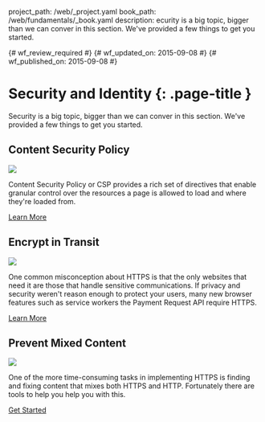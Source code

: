 project_path: /web/_project.yaml
book_path: /web/fundamentals/_book.yaml
description: ecurity is a big topic, bigger than we can conver in this section. We've provided a few things to get you started. 

{# wf_review_required #}
{# wf_updated_on: 2015-09-08 #}
{# wf_published_on: 2015-09-08 #}

# Security and Identity {: .page-title }

Security is a big topic, bigger than we can conver in this section. We've provided a few things to get you started. 

## Content Security Policy

<img src="https://placehold.it/300x200" class="attempt-right">

Content Security Policy or CSP provides a rich set of directives that enable granular control over the resources a page is allowed to load and where they're loaded from. 

[Learn More](csp/)

<div style="clear:both;"></div>

## Encrypt in Transit

<img src="https://placehold.it/300x200" class="attempt-right">

One common misconception about HTTPS is that the only websites that need it are those that handle sensitive communications. If privacy and security weren't reason enough to protect your users, many new browser features such as service workers the Payment Request API require HTTPS.

[Learn More](encrypt-in-transit/why-https)

<div style="clear:both;"></div>

## Prevent Mixed Content

<img src="https://placehold.it/300x200" class="attempt-right">

One of the more time-consuming tasks in implementing HTTPS is finding and fixing content that mixes both HTTPS and HTTP. Fortunately there are tools to help you help you with this.

[Get Started](prevent-mixed-content/what-is-mixed-content)

<div style="clear:both;"></div>